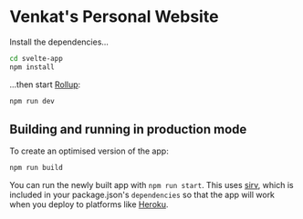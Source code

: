 # Venkat's Personal Website

Install the dependencies...

```bash
cd svelte-app
npm install
```

...then start [Rollup](https://rollupjs.org):

```bash
npm run dev
```

## Building and running in production mode

To create an optimised version of the app:

```bash
npm run build
```

You can run the newly built app with `npm run start`. This uses [sirv](https://github.com/lukeed/sirv), which is included in your package.json's `dependencies` so that the app will work when you deploy to platforms like [Heroku](https://heroku.com).
